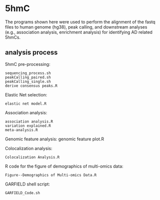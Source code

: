 # 5hmC
The programs shown here were used to perform the alignment of the fastq files to human genome (hg38), peak calling, and downstream analyses (e.g., association analysis, enrichment analysis) for identifying AD related 5hmCs.

## analysis process
5hmC pre-processing:

    sequencing_process.sh
    peakCalling_paired.sh
    peakCalling_single.sh
    derive consensus peaks.R


Elastic Net selection:

    elastic net model.R

    
Association analysis:

    association analysis.R
    variation explained.R
    meta-analysis.R
    

Genomic feature analysis:
    genomic feature plot.R


Colocalization analysis:

    Colocalization Analysis.R


R code for the figure of demographics of multi-omics data:

    Figure--Demographics of Multi-omics Data.R


GARFIELD shell script:

    GARFIELD_Code.sh

